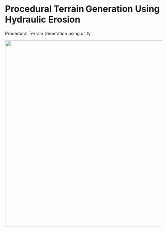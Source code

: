 # Procedural Terrain Generation Using Hydraulic Erosion
Procedural Terrain Generation using unity

<img src="https://i.ibb.co/c2ZjQnf/Untitled.png" height="600">
